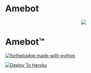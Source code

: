 # Amebot 
<p align="center">
<p align="center">
<img src="https://telegra.ph/file/948149489d3d72fcde837.jpg" </p>

 </p>

<p align="center"><h1>Amebot™</h1>
  
[![forthebadge made-with-python](https://camo.githubusercontent.com/5392ad6fb7875a2520001270f08309896b6cb25d/687474703a2f2f466f7254686542616467652e636f6d2f696d616765732f6261646765732f6d6164652d776974682d707974686f6e2e737667)](https://www.python.org/)


[![Deploy To Heroku](https://www.herokucdn.com/deploy/button.svg)](https://heroku.com/deploy?template=https://github.com/Marshmellow098/amebot)

